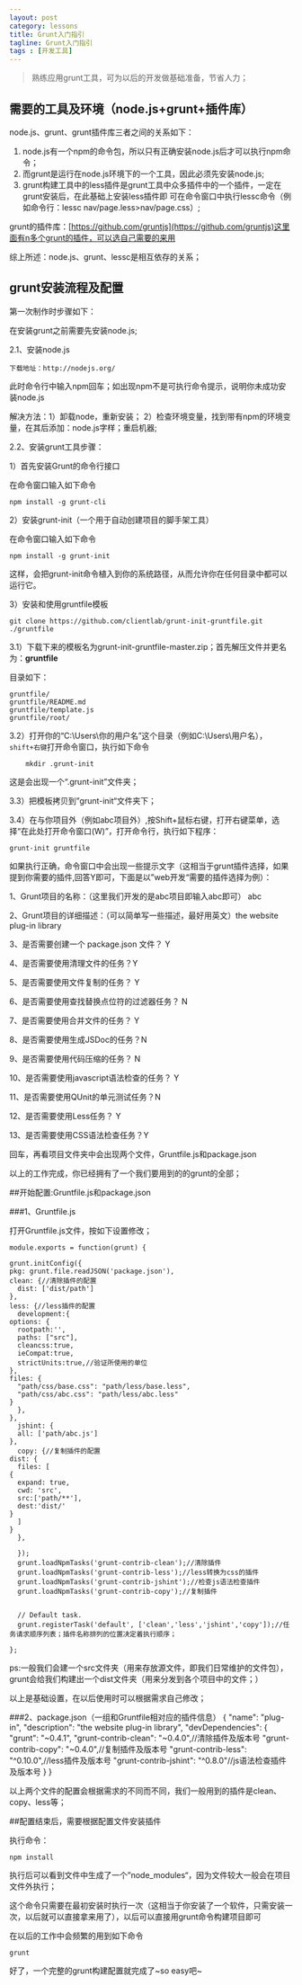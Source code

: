 ```yaml
---
layout: post
category: lessons
title: Grunt入门指引
tagline: Grunt入门指引
tags : [开发工具]
---
```



> 熟练应用grunt工具，可为以后的开发做基础准备，节省人力；

## 需要的工具及环境（node.js+grunt+插件库） ##

node.js、grunt、grunt插件库三者之间的关系如下：

1. node.js有一个npm的命令包，所以只有正确安装node.js后才可以执行npm命令；
2. 而grunt是运行在node.js环境下的一个工具，因此必须先安装node.js;
3. grunt构建工具中的less插件是grunt工具中众多插件中的一个插件，一定在grunt安装后，在此基础上安装less插件即
可在命令窗口中执行lessc命令（例如命令行：lessc nav/page.less>nav/page.css）;

grunt的插件库：[https://github.com/gruntjs](https://github.com/gruntjs)这里面有n多个grunt的插件，可以选自己需要的来用


综上所述：node.js、grunt、lessc是相互依存的关系；


## grunt安装流程及配置 ##

第一次制作时步骤如下：

在安装grunt之前需要先安装node.js;

2.1、安装node.js

	下载地址：http://nodejs.org/

此时命令行中输入npm回车；如出现npm不是可执行命令提示，说明你未成功安装node.js

解决方法：1）卸载node，重新安装；
2）检查环境变量，找到带有npm的环境变量，在其后添加：node.js字样；重启机器;

2.2、安装grunt工具步骤：

1）首先安装Grunt的命令行接口

在命令窗口输入如下命令

	npm install -g grunt-cli

2）安装grunt-init（一个用于自动创建项目的脚手架工具）

在命令窗口输入如下命令

	npm install -g grunt-init

这样，会把grunt-init命令植入到你的系统路径，从而允许你在任何目录中都可以运行它。

3）安装和使用gruntfile模板

	git clone https://github.com/clientlab/grunt-init-gruntfile.git ./gruntfile

3.1）下载下来的模板名为grunt-init-gruntfile-master.zip；首先解压文件并更名为：**gruntfile**

目录如下：

	gruntfile/
	gruntfile/README.md
	gruntfile/template.js
	gruntfile/root/

3.2）打开你的“C:\Users\你的用户名”这个目录（例如C:\Users\用户名）， `shift+右键`打开命令窗口，执行如下命令

		mkdir .grunt-init

这是会出现一个“.grunt-init”文件夹；

3.3）把模板拷贝到”grunt-init“文件夹下；

3.4）在与你项目外（例如abc项目外）,按Shift+鼠标右键，打开右键菜单，选择“在此处打开命令窗口(W)”，打开命令行，执行如下程序：

	grunt-init gruntfile


如果执行正确，命令窗口中会出现一些提示文字（这相当于grunt插件选择，如果提到你需要的插件,回答Y即可，下面是以”web开发“需要的插件选择为例）：


1、Grunt项目的名称：（这里我们开发的是abc项目即输入abc即可） abc

2、Grunt项目的详细描述：（可以简单写一些描述，最好用英文）the website plug-in library

3、是否需要创建一个 package.json 文件？ Y

4、是否需要使用清理文件的任务？Y

5、是否需要使用文件复制的任务？ Y

6、是否需要使用查找替换点位符的过滤器任务？ N

7、是否需要使用合并文件的任务？ Y

8、是否需要使用生成JSDoc的任务？N

9、是否需要使用代码压缩的任务？ N

10、是否需要使用javascript语法检查的任务？ Y

11、是否需要使用QUnit的单元测试任务？N

12、是否需要使用Less任务？ Y

13、是否需要使用CSS语法检查任务？Y

回车，再看项目文件夹中会出现两个文件，Gruntfile.js和package.json


以上的工作完成，你已经拥有了一个我们要用到的的grunt的全部；


##开始配置:Gruntfile.js和package.json


###1、Gruntfile.js

打开Gruntfile.js文件，按如下设置修改；

    module.exports = function(grunt) {
    
    grunt.initConfig({
    pkg: grunt.file.readJSON('package.json'),
    clean: {//清除插件的配置
      dist: ['dist/path']
    }, 
    less: {//less插件的配置
      development:{
    options: {
      rootpath:'',
      paths: ["src"],
      cleancss:true,
      ieCompat:true,
      strictUnits:true,//验证所使用的单位
    },
    files: {
      "path/css/base.css": "path/less/base.less",
      "path/css/abc.css": "path/less/abc.less"
    }
      },
    },
      jshint: {
      all: ['path/abc.js']
    },
      copy: {//复制插件的配置
    dist: {
      files: [ 
    {
      expand: true,
      cwd: 'src',
      src:['path/**'],
      dest:'dist/'
    }
      ]
    }
      },
     
      });
      grunt.loadNpmTasks('grunt-contrib-clean');//清除插件
      grunt.loadNpmTasks('grunt-contrib-less');//less转换为css的插件
      grunt.loadNpmTasks('grunt-contrib-jshint');//检查js语法检查插件
      grunt.loadNpmTasks('grunt-contrib-copy');//复制插件
     
    
      // Default task.
      grunt.registerTask('default', ['clean','less','jshint','copy']);//任务请求顺序列表；插件名称排列的位置决定着执行顺序；
    
    };

ps:一般我们会建一个src文件夹（用来存放源文件，即我们日常维护的文件包），grunt会给我们构建出一个dist文件夹（用来分发到各个项目中的文件；）

以上是基础设置，在以后使用时可以根据需求自己修改；

###2、package.json（一组和Gruntfile相对应的插件信息）
    {
      "name": "plug-in",
      "description": "the website plug-in library",
      "devDependencies": {
	    "grunt": "~0.4.1",
	    "grunt-contrib-clean": "~0.4.0",//清除插件及版本号
	    "grunt-contrib-copy": "~0.4.0",//复制插件及版本号
	    "grunt-contrib-less": "^0.10.0",//less插件及版本号
	    "grunt-contrib-jshint": "^0.8.0"//js语法检查插件及版本号
      }
    }

以上两个文件的配置会根据需求的不同而不同，我们一般用到的插件是clean、copy、less等；

##配置结束后，需要根据配置文件安装插件

执行命令：

    npm install

执行后可以看到文件中生成了一个”node_modules“，因为文件较大一般会在项目文件外执行；

这个命令只需要在最初安装时执行一次（这相当于你安装了一个软件，只需安装一次，以后就可以直接拿来用了），以后可以直接用grunt命令构建项目即可

在以后的工作中会频繁的用到如下命令

    grunt

好了，一个完整的grunt构建配置就完成了~so easy吧~